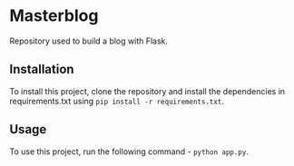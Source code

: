 # Masterblog

Repository used to build a blog with Flask.

## Installation

To install this project, clone the repository and install the dependencies in requirements.txt using `pip install -r requirements.txt`.

## Usage

To use this project, run the following command - `python app.py`.
